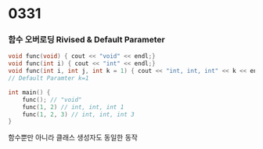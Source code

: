 # 0331

### 함수 오버로딩 Rivised & Default Parameter

```c++
void func(void) { cout << "void" << endl;}
void func(int i) { cout << "int" << endl;}
void func(int i, int j, int k = 1) { cout << "int, int, int" << k << endl;}
// Default Paramter k=1

int main() {
    func(); // "void"
    func(1, 2) // int, int, int 1
    func(1, 2, 3) // int, int, int 3
}
```
함수뿐만 아니라 클래스 생성자도 동일한 동작



